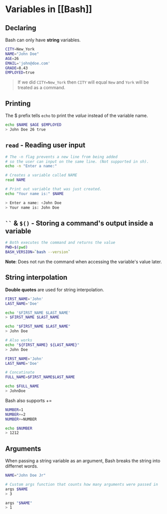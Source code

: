# Variables in [[Bash]] 

## Declaring
Bash can only have **string** variables.

```bash
CITY=New_York  
NAME="John Doe"  
AGE=26  
EMAIL='john@doe.com'  
GRADE=8.43  
EMPLOYED=true
```

> If we did `CITY=New_York` then `CITY` will equal `New` and `York` will be treated as a command.

## Printing
The $ prefix tells `echo` to print the *value* instead of the variable name.
```bash
echo $NAME $AGE $EMPLOYED
> John Doe 26 true
```

## `read` - Reading user input
```bash
# The -n flag prevents a new line from being added
# so the user can input on the same line. (Not supported in sh).
echo -n "Enter a name:"

# Creates a variable called NAME
read NAME

# Print out variable that was just created.
echo "Your name is:" $NAME

> Enter a name: <John Doe
> Your name is: John Doe
```

## ` `` ` & `$()` - Storing a command's output inside a variable
```bash
# Both executes the command and returns the value
PWD=$(pwd)
BASH_VERSION=`bash --version`
```
**Note**: Does not run the command when accessing the variable's value later.

## String interpolation
**Double quotes** are used for string interpolation.
```bash
FIRST_NAME='John'
LAST_NAME='Doe'

echo '$FIRST_NAME $LAST_NAME'
> $FIRST_NAME $LAST_NAME

echo "$FIRST_NAME $LAST_NAME"
> John Doe

# Also works
echo "${FIRST_NAME} ${LAST_NAME}"
> John Doe
```

```bash
FIRST_NAME='John'
LAST_NAME='Doe'

# Concatinate
FULL_NAME=$FIRST_NAME$LAST_NAME

echo $FULL_NAME
> JohnDoe
```

Bash also supports +=

```bash
NUMBER=1
NUMBER+=2
NUMBER+=NUMBER

echo $NUMBER
> 1212
```

## Arguments
When passing a string variable as an argument, Bash breaks the string into differnet words.
```bash
NAME="John Doe Jr"

# Custom args function that counts how many arguments were passed in
args $NAME
> 3

args "$NAME"
> 1

```
